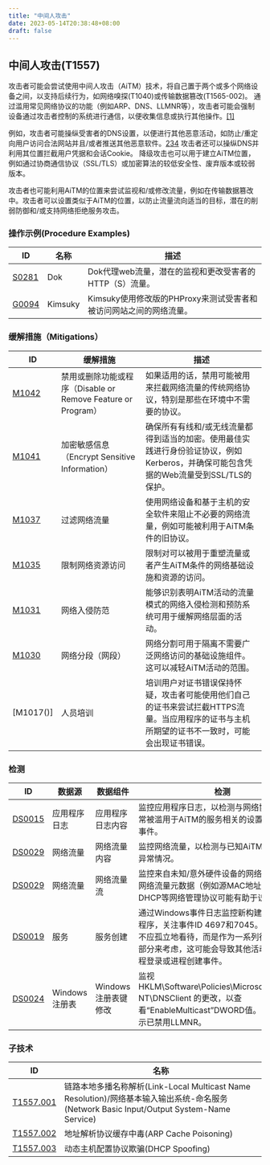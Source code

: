 ```yaml
---
title: "中间人攻击"
date: 2023-05-14T20:38:48+08:00
draft: false
---
```




## 中间人攻击(T1557)


攻击者可能会尝试使用中间人攻击（AiTM）技术，将自己置于两个或多个网络设备之间，以支持后续行为，如网络嗅探(T1040)或传输数据篡改(T1565-002)。
通过滥用常见网络协议的功能（例如ARP、DNS、LLMNR等），攻击者可能会强制设备通过攻击者控制的系统进行通信，以便收集信息或执行其他操作。[[1]](#1)

例如，攻击者可能操纵受害者的DNS设置，以便进行其他恶意活动，如防止/重定向用户访问合法网站并且/或者推送其他恶意软件。[2](#2)[3](#3)[4](#4)
攻击者还可以操纵DNS并利用其位置拦截用户凭据和会话Cookie。
降级攻击也可以用于建立AiTM位置，例如通过协商通信协议（SSL/TLS）或加密算法的较低安全性、废弃版本或较弱版本。

攻击者也可能利用AiTM的位置来尝试监视和/或修改流量，例如在传输数据篡改中。攻击者可以设置类似于AiTM的位置，以防止流量流向适当的目标，潜在的削弱防御和/或支持网络拒绝服务攻击。

### 操作示例(Procedure Examples)

|  ID   | 名称  | 描述|
|  ----  | ----  |----|
| [S0281]()  |  Dok| Dok代理web流量，潜在的监视和更改受害者的HTTP（S）流量。|
| [G0094]()  | 	Kimsuky |Kimsuky使用修改版的PHProxy来测试受害者和被访问网站之间的网络流量。|

### 缓解措施（Mitigations）

|  ID   | 缓解措施  | 描述|
|  ----  | ----  |----|
| [M1042]()  |  禁用或删除功能或程序（Disable or Remove Feature or Program）| 如果适用的话，禁用可能被用来拦截网络流量的传统网络协议，特别是那些在环境中不需要的协议。|
| [M1041]()  | 	加密敏感信息（Encrypt Sensitive Information） |确保所有有线和/或无线流量都得到适当的加密。使用最佳实践进行身份验证协议，例如Kerberos，并确保可能包含凭据的Web流量受到SSL/TLS的保护。|
|[M1037]()|过滤网络流量|使用网络设备和基于主机的安全软件来阻止不必要的网络流量，例如可能被利用于AiTM条件的旧协议。|
|[M1035]()|限制网络资源访问|限制对可以被用于重塑流量或者产生AiTM条件的网络基础设施和资源的访问。|
|[M1031]()|网络入侵防范|能够识别表明AiTM活动的流量模式的网络入侵检测和预防系统可用于缓解网络层面的活动。|
|[M1030]()|网络分段（网段）|网络分割可用于隔离不需要广泛网络访问的基础设施组件。这可以减轻AiTM活动的范围。|
|[M1017()]|人员培训|培训用户对证书错误保持怀疑，攻击者可能使用他们自己的证书来尝试拦截HTTPS流量。当应用程序的证书与主机所期望的证书不一致时，可能会出现证书错误。|

### 检测

|  ID   | 数据源  | 数据组件|检测|
|  ----  | ----  |----|----|
| [DS0015]()  |应用程序日志| 应用程序日志内容|监控应用程序日志，以检测与网络协议和其他常被滥用于AiTM的服务相关的设置更改和其他事件。|
| [DS0029]()  |网络流量|网络流量内容|监控网络流量，以检测与已知AiTM行为相关的异常情况。|
|[DS0029]()|网络流量|网络流量流|监控来自未知/意外硬件设备的网络流量。本地网络流量元数据（例如源MAC地址）以及使用DHCP等网络管理协议可能有助于识别硬件。|
|[DS0019]()|服务|服务创建|通过Windows事件日志监控新构建的服务/守护程序，关注事件ID 4697和7045。数据和事件不应孤立地看待，而是作为一系列行为链的一部分来考虑，这可能会导致其他活动，例如远程登录或进程创建事件。|
|[DS0024]()|Windows注册表|Windows注册表键修改|监视 HKLM\Software\Policies\Microsoft\Windows NT\DNSClient 的更改，以查看“EnableMulticast”DWORD值。 值为“0”表示已禁用LLMNR。|

### 子技术

|  ID   | 名称  |
|  ----  | ----  |
| [T1557.001](#中间人攻击llmnrnbt-ns中毒和smb中继)  | 链路本地多播名称解析(Link-Local Multicast Name Resolution)/网络基本输入输出系统-命名服务(Network Basic Input/Output System-Name Service) |
| [T1557.002](#中间人攻击arp缓存中毒)  | 地址解析协议缓存中毒(ARP Cache Poisoning) |
| [T1557.003](#中间人攻击dhcp欺骗)| 动态主机配置协议欺骗(DHCP Spoofing)|

